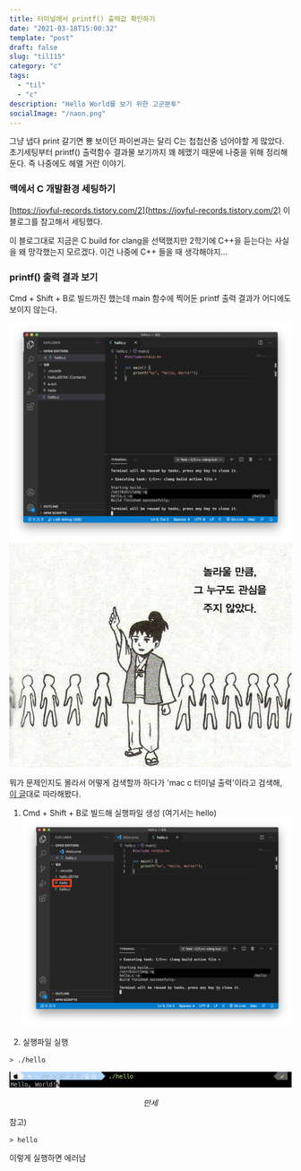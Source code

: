 ```yaml
---
title: 터미널에서 printf() 출력값 확인하기
date: "2021-03-18T15:00:32"
template: "post"
draft: false
slug: "til115"
category: "c"
tags:
  - "til"
  - "c"
description: "Hello World를 보기 위한 고군분투"
socialImage: "/naon.png"
---
```


그냥 냅다 print 갈기면 뿅 보이던 파이썬과는 달리 C는 첩첩산중 넘어야할 게 많았다. 초기세팅부터 printf() 출력함수 결과물 보기까지 꽤 헤맸기 때문에 나중을 위해 정리해둔다. 즉 나중에도 헤맬 거란 이야기.

### 맥에서 C 개발환경 세팅하기

[https://joyful-records.tistory.com/2](https://joyful-records.tistory.com/2) 이 블로그를 참고해서 세팅했다.

이 블로그대로 지금은 C build for clang을 선택했지만 2학기에 C++을 듣는다는 사실을 왜 망각했는지 모르겠다. 이건 나중에 C++ 들을 때 생각해야지...

### printf() 출력 결과 보기

Cmd + Shift + B로 빌드까진 했는데 main 함수에 찍어둔 printf 출력 결과가 어디에도 보이지 않는다.

![빌드 후 상태](/media/til115-1.png)
![아무도 관심을 주지 않았다](/media/til115-2.jpg)

뭐가 문제인지도 몰라서 어떻게 검색할까 하다가 'mac c 터미널 출력'이라고 검색해, [이 글](https://joontostory.tistory.com/2)대로 따라해봤다.

1. Cmd + Shift + B로 빌드해 실행파일 생성 (여기서는 hello)
![실행파일 생성](/media/til115-3.png)

2. 실행파일 실행

```
> ./hello
```

![실행파일 실행](/media/til115-4.png)
*<center>만세</center>*

참고)

```
> hello
```

이렇게 실행하면 에러남